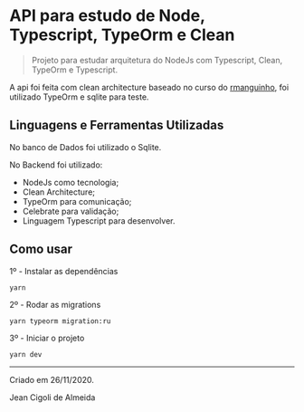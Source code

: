 # API para estudo de Node, Typescript, TypeOrm e Clean

> Projeto para estudar arquitetura do NodeJs com Typescript, Clean, TypeOrm e Typescript.

A api foi feita com clean architecture baseado no curso do [rmanguinho](https://github.com/rmanguinho/clean-ts-api), foi utilizado TypeOrm e sqlite para teste.



## Linguagens e Ferramentas Utilizadas

No banco de Dados foi utilizado o Sqlite.

No Backend foi utilizado:

* NodeJs como tecnologia;
* Clean Architecture;
* TypeOrm para comunicação;
* Celebrate para validação;
* Linguagem Typescript para desenvolver.



## Como usar

1º - Instalar as dependências

````
yarn
````

2º - Rodar as migrations

````
yarn typeorm migration:ru
````

3º - Iniciar o projeto

````
yarn dev
````

--- 

Criado em 26/11/2020.

Jean Cigoli de Almeida
